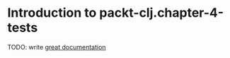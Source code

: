# Introduction to packt-clj.chapter-4-tests

TODO: write [great documentation](http://jacobian.org/writing/what-to-write/)
